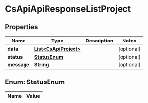 
# CsApiApiResponseListProject

## Properties
Name | Type | Description | Notes
------------ | ------------- | ------------- | -------------
**data** | [**List&lt;CsApiProject&gt;**](CsApiProject.md) |  |  [optional]
**status** | [**StatusEnum**](#StatusEnum) |  |  [optional]
**message** | **String** |  |  [optional]


<a name="StatusEnum"></a>
## Enum: StatusEnum
Name | Value
---- | -----



